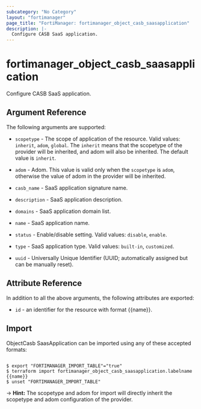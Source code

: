 ```yaml
---
subcategory: "No Category"
layout: "fortimanager"
page_title: "FortiManager: fortimanager_object_casb_saasapplication"
description: |-
  Configure CASB SaaS application.
---
```


# fortimanager_object_casb_saasapplication
Configure CASB SaaS application.

## Argument Reference


The following arguments are supported:

* `scopetype` - The scope of application of the resource. Valid values: `inherit`, `adom`, `global`. The `inherit` means that the scopetype of the provider will be inherited, and adom will also be inherited. The default value is `inherit`.
* `adom` - Adom. This value is valid only when the `scopetype` is `adom`, otherwise the value of adom in the provider will be inherited.

* `casb_name` - SaaS application signature name.
* `description` - SaaS application description.
* `domains` - SaaS application domain list.
* `name` - SaaS application name.
* `status` - Enable/disable setting. Valid values: `disable`, `enable`.

* `type` - SaaS application type. Valid values: `built-in`, `customized`.

* `uuid` - Universally Unique Identifier (UUID; automatically assigned but can be manually reset).


## Attribute Reference

In addition to all the above arguments, the following attributes are exported:
* `id` - an identifier for the resource with format {{name}}.

## Import

ObjectCasb SaasApplication can be imported using any of these accepted formats:
```

$ export "FORTIMANAGER_IMPORT_TABLE"="true"
$ terraform import fortimanager_object_casb_saasapplication.labelname {{name}}
$ unset "FORTIMANAGER_IMPORT_TABLE"
```
-> **Hint:** The scopetype and adom for import will directly inherit the scopetype and adom configuration of the provider.

